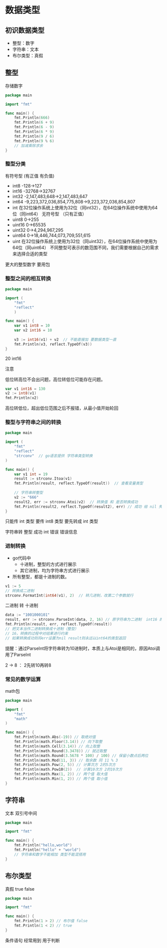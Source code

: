 # 数据类型
## 初识数据类型
* 整型：数字
* 字符串：文本
* 布尔类型：真假
## 整型
存储数字
```go
package main

import "fmt"

func main() {
    fmt.Println(666)
    fmt.Println(6 + 9)
    fmt.Println(6 - 9)
    fmt.Println(6 * 9)
    fmt.Println(9 / 6)
    fmt.Println(9 % 6)
    // 加减乘除求余  
}
```
### 整型分类
有符号型 (有正值 有负值)
* int8  -128->127
* int16 -32768->32767
* int32 -2,147,483,648->2,147,483,647
* int64 -9,223,372,036,854,775,808->9,223,372,036,854,807
* int 在32位操作系统上使用为32位（同int32），在64位操作系统中使用为64位（同int64）
无符号型 （只有正值）
* uint8  0->255
* uint16 0->65535
* uint32 0->4,294,967,295
* uint64 0->18,446,744,073,709,551,615
* uint 在32位操作系统上使用为32位（同uint32），在64位操作系统中使用为64位（同uint64）
不同整型可表示的数范围不同，我们需要根据自己的需求来选择合适的类型

更大的整型数字 要用包

### 整型之间的相互转换
```go
package main

import (
    "fmt"
    "reflect"
    )

func main() {
    var v1 int8 = 10
    var v2 int16 = 10
    
    v3 := int16(v1) + v2  // 不能直接加 要数据类型一直
    fmt.Println(v3, reflect.TypeOf(v3))
}
```
20  int16

注意 

低位转高位不会出问题，高位转低位可能存在问题。
```go
var v1 int16 = 130
v2 := int8(v1)
fmt.Println(v2)
```
高位转低位，超出低位范围之后不报错，从最小值开始轮回

### 整型与字符串之间的转换
```go
package main

import (
    "fmt"
    "reflect"
    "strconv"  // go语言提供 字符串类型转换
)

func main() {
    var v1 int = 19
    result := strconv.Itoa(v1)
    fmt.Println(result, reflect.TypeOf(result))  // 查看变量类型
    
    // 字符串转整型
    v2 := "666"
    result2, err := strconv.Atoi(v2)  // 转换值 和 是否转换成功
    fmt.Println(result2, reflect.TypeOf(result2), err) // 成功 给 nil 失败给错误信息 可以先判断是否转换成功 
}
```
只能传 int 类型 要传 int8 类型 要先转成 int 类型

字符串转 整型 成功 int 错误 错误信息

### 进制转换
* go代码中
  * 十进制，整型的方式进行展示
  * 其它进制，均为字符串方式进行展示
* 所有整型，都是十进制的数。
```go
v1 := 5
// 转换成二进制
strconv.FormatInt(int64(v1), 2)  // 转几进制，改第二个参数就行
```
二进制 转 十进制
```go
data := "1001000101"
result, err := strconv.ParseInt(data, 2, 16) // 原字符串为二进制  int16 的范围取转换 0 为int
fmt.Println(result, err, reflect.TypeOf(result))
// 把文本当作二进制转换成十进制（整型）
// 16，转换的过程中对结果进行约束 
// 如果转换成功则将err设置为nil result则永远以int64的类型返回
```
提醒：通过ParseInt将字符串转为10进制时，本质上与Atoi是相同的，原因Atoi调用了ParseInt

2 -> 8 ： 2先转10再转8

### 常见的数学运算
math包

```go
package main

import (
    "fmt"
    "math"
)

func main() {
    fmt.Println(math.Abs(-19)) // 取绝对值
    fmt.Println(math.Floor(3.14)) // 向下取整
    fmt.Println(math.Cell(3.14)) // 向上取整
    fmt.Println(math.Round(3.3478)) // 就近取整
    fmt.Println(math.Round(3.5678 * 100) / 100) // 保留小数点后两位
    fmt.Println(math.Mod(11, 3)) // 取余数 同 11 % 3
    fmt.Println(math.Pow(2, 5)) // 计算次方 2的5次方
    fmt.Println(math.Pow10(2))  // 计算10次方 2的10次方
    fmt.Println(math.Max(1, 2)) // 两个值 取大值
    fmt.Println(math.Min(1, 2)) // 两个值 取小值
}
```


## 字符串
文本 双引号中间
```go
package main

import "fmt"

func main() {
    fmt.Println("hello,world")
    fmt.Println("hello" + "world")
    // 字符串和数字不能相加 类型不能混搭用
}
```
## 布尔类型
真假 true false
```go
package main

import "fmt"

func main() {
    fmt.Println(1 > 2) // 布尔值 false
    fmt.Println(1 < 2) // true
}
```
条件语句 经常用到 用于判断


